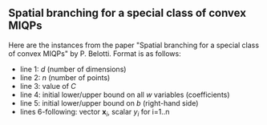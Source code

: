 ## Spatial branching for a special class of convex MIQPs

Here are the instances from the paper "Spatial branching for a special class of convex MIQPs" by P. Belotti. Format is as follows:

* line 1: $d$ (number of dimensions)
* line 2: $n$ (number of points)
* line 3: value of $C$
* line 4: initial lower/upper bound on all $w$ variables (coefficients)
* line 5: initial lower/upper bound on $b$ (right-hand side)
* lines 6-following: vector ${\mathbf x}_i$, scalar $y_i$ for i=1..n
